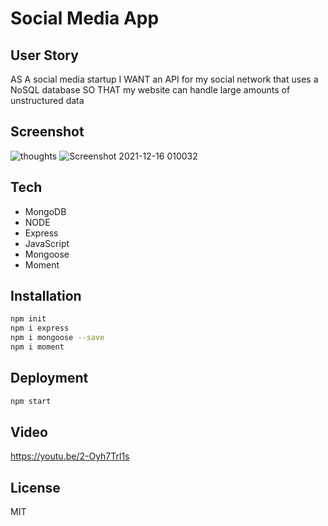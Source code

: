 # Social Media App

## User Story
AS A social media startup
I WANT an API for my social network that uses a NoSQL database
SO THAT my website can handle large amounts of unstructured data
## Screenshot

![thoughts](https://user-images.githubusercontent.com/84750526/146332267-df82e481-88c6-4cbb-98c3-b3c32f0ba145.jpg)
![Screenshot 2021-12-16 010032](https://user-images.githubusercontent.com/84750526/146332607-e6ad09f8-a129-409c-8947-e7a60fbb8bd1.jpg)

## Tech
- MongoDB
- NODE
- Express
- JavaScript
- Mongoose
- Moment

## Installation
```sh
npm init
npm i express
npm i mongoose --save
npm i moment
```
## Deployment
```sh
npm start
```
## Video 
https://youtu.be/2-Oyh7Trl1s

## License

MIT


